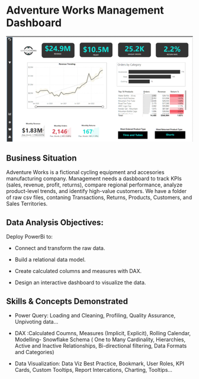 # Adventure Works Management Dashboard
![](Adventure_Works_Executive_Summary.png)

**Business Situation**
---
Adventure Works is a fictional cycling equipment and accesories manufacturing company.
Management needs a dasbboard to track KPIs (sales, revenue, profit, returns), compare regional performance, analyze product-level trends, and identify high-value customers.
We have a folder of raw csv files, contaning Transactions, Returns, Products, Customers, and Sales Territories.

**Data Analysis Objectives**:
---
Deploy PowerBi to:

- Connect and transform the raw data.

- Build a relational data model.

- Create calculated columns and measures with DAX.

- Design an interactive dashboard to visualize the data.

**Skills & Concepts Demonstrated**
---
- Power Query: Loading and Cleaning, Profiling, Quality Assurance, Unpivoting data...

- DAX :Calculated Coumns, Measures (Implicit, Explicit), Rolling Calendar, Modelling- Snowflake Schema ( One to Many Cardinality, Hierarchies, Active and Inactive Relationships, Bi-directional filtering, Data Formats and Categories)

- Data Visualization: Data Viz Best Practice, Bookmark, User Roles, KPI Cards, Custom Tooltips, Report Intercations, Charting, Tooltips...

